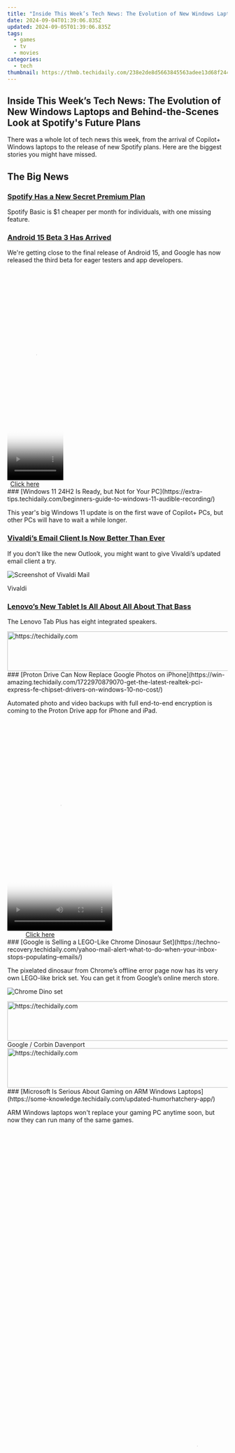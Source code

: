 ```yaml
---
title: "Inside This Week’s Tech News: The Evolution of New Windows Laptops and Behind-the-Scenes Look at Spotify's Future Plans"
date: 2024-09-04T01:39:06.835Z
updated: 2024-09-05T01:39:06.835Z
tags:
  - games
  - tv
  - movies
categories:
  - tech
thumbnail: https://thmb.techidaily.com/238e2de8d5663845563adee13d68f244664dc4975f435870883240d8e13b1f76.jpg
---
```


## Inside This Week’s Tech News: The Evolution of New Windows Laptops and Behind-the-Scenes Look at Spotify's Future Plans

There was a whole lot of tech news this week, from the arrival of Copilot+ Windows laptops to the release of new Spotify plans. Here are the biggest stories you might have missed.

##  The Big News

### [Spotify Has a New Secret Premium Plan](https://fox-links.techidaily.com/updated-2024-approved-samsungs-rival-the-leading-cameras-to-match-your-gear-360-needs/) 

 Spotify Basic is $1 cheaper per month for individuals, with one missing feature.

### [Android 15 Beta 3 Has Arrived](https://article-knowledge.techidaily.com/new-2024-approved-unveiling-cropped-lengths-imovies-automatic-trimming-logic/) 

 We're getting close to the final release of Android 15, and Google has now released the third beta for eager testers and app developers.

<!-- affiliate ads begin -->
<span id="1976998">
					<video width="128" height="480" style="cursor:pointer"
           poster="//a.impactradius-go.com/display-clicktoplayimage/1976998.png"
           onclick="if(!this.playClicked){this.play();this.setAttribute('controls',true);this.playClicked=true;}">
	   <source src="//a.impactradius-go.com/display-ad/22993-1976998">
	   <img src="//a.impactradius-go.com/display-clicktoplayimage/1976998.png" style="border: none; height: 100%; width: 100%; object-fit: contain">
	</video>
	<div style="width:80px;text-align:center"><a href="javascript:window.open(decodeURIComponent('https%3A%2F%2Fhomestyler.sjv.io%2Fc%2F5597632%2F1976998%2F22993'), '_blank');void(0);">Click here</a></div>
</span>
<img height="0" width="0" src="https://imp.pxf.io/i/5597632/1976998/22993" style="position:absolute;visibility:hidden;" border="0" />
<!-- affiliate ads end -->
### [Windows 11 24H2 Is Ready, but Not for Your PC](https://extra-tips.techidaily.com/beginners-guide-to-windows-11-audible-recording/) 

 This year's big Windows 11 update is on the first wave of Copilot+ PCs, but other PCs will have to wait a while longer.

### [Vivaldi’s Email Client Is Now Better Than Ever](https://extra-resources.techidaily.com/epic-narrative-institute-premier-choices/) 

 If you don't like the new Outlook, you might want to give Vivaldi’s updated email client a try.

![Screenshot of Vivaldi Mail](https://static1.howtogeekimages.com/wordpress/wp-content/uploads/2024/06/1920w_mail_preview.jpeg) 

Vivaldi

### [Lenovo’s New Tablet Is All About All About That Bass](https://fox-glue.techidaily.com/updated-2024-approved-legacy-in-pixels-iphone-x-memories-photography/) 

 The Lenovo Tab Plus has eight integrated speakers.

<!-- affiliate ads begin -->
<a href="https://appsumo.8odi.net/c/5597632/2094483/7443" target="_top" id="2094483">
  <img src="//a.impactradius-go.com/display-ad/7443-2094483" border="0" alt="https://techidaily.com" width="728" height="90"/>
</a>
<img height="0" width="0" src="https://appsumo.8odi.net/i/5597632/2094483/7443" style="position:absolute;visibility:hidden;" border="0" />
<!-- affiliate ads end -->
### [Proton Drive Can Now Replace Google Photos on iPhone](https://win-amazing.techidaily.com/1722970879070-get-the-latest-realtek-pci-express-fe-chipset-drivers-on-windows-10-no-cost/) 

 Automated photo and video backups with full end-to-end encryption is coming to the Proton Drive app for iPhone and iPad.

<!-- affiliate ads begin -->
<span id="1770544">
					<video width="240" height="480" style="cursor:pointer"
           poster="//a.impactradius-go.com/display-clicktoplayimage/1770544.png"
           onclick="if(!this.playClicked){this.play();this.setAttribute('controls',true);this.playClicked=true;}">
	   <source src="//a.impactradius-go.com/display-ad/20702-1770544">
	   <img src="//a.impactradius-go.com/display-clicktoplayimage/1770544.png" style="border: none; height: 100%; width: 100%; object-fit: contain">
	</video>
	<div style="width:150px;text-align:center"><a href="javascript:window.open(decodeURIComponent('https%3A%2F%2Ftokenmetrics.sjv.io%2Fc%2F5597632%2F1770544%2F20702'), '_blank');void(0);">Click here</a></div>
</span>
<img height="0" width="0" src="https://imp.pxf.io/i/5597632/1770544/20702" style="position:absolute;visibility:hidden;" border="0" />
<!-- affiliate ads end -->
### [Google is Selling a LEGO-Like Chrome Dinosaur Set](https://techno-recovery.techidaily.com/yahoo-mail-alert-what-to-do-when-your-inbox-stops-populating-emails/) 

 The pixelated dinosaur from Chrome’s offline error page now has its very own LEGO-like brick set. You can get it from Google’s online merch store.

![Chrome Dino set](https://static1.howtogeekimages.com/wordpress/wp-content/uploads/2024/06/dino.jpg) 

<!-- affiliate ads begin -->
<a href="https://appsumo.8odi.net/c/5597632/2100527/7443" target="_top" id="2100527">
  <img src="//a.impactradius-go.com/display-ad/7443-2100527" border="0" alt="https://techidaily.com" width="728" height="90"/>
</a>
<img height="0" width="0" src="https://appsumo.8odi.net/i/5597632/2100527/7443" style="position:absolute;visibility:hidden;" border="0" />
<!-- affiliate ads end -->
Google / Corbin Davenport

<!-- affiliate ads begin -->
<a href="https://coinrule.sjv.io/c/5597632/1958378/18409" target="_top" id="1958378">
  <img src="//a.impactradius-go.com/display-ad/18409-1958378" border="0" alt="https://techidaily.com" width="728" height="90"/>
</a>
<img height="0" width="0" src="https://coinrule.sjv.io/i/5597632/1958378/18409" style="position:absolute;visibility:hidden;" border="0" />
<!-- affiliate ads end -->
### [Microsoft Is Serious About Gaming on ARM Windows Laptops](https://some-knowledge.techidaily.com/updated-humorhatchery-app/) 

 ARM Windows laptops won't replace your gaming PC anytime soon, but now they can run many of the same games.

<!-- affiliate ads begin -->
<span id="1834903">
					<video width="864" height="1536" style="cursor:pointer"
           poster="//a.impactradius-go.com/display-clicktoplayimage/1834903.png"
           onclick="if(!this.playClicked){this.play();this.setAttribute('controls',true);this.playClicked=true;}">
	   <source src="//a.impactradius-go.com/display-ad/16836-1834903">
	   <img src="//a.impactradius-go.com/display-clicktoplayimage/1834903.png" style="border: none; height: 100%; width: 100%; object-fit: contain">
	</video>
	<div style="width:540px;text-align:center"><a href="javascript:window.open(decodeURIComponent('https%3A%2F%2F25home.pxf.io%2Fc%2F5597632%2F1834903%2F16836'), '_blank');void(0);">Click here</a></div>
</span>
<img height="0" width="0" src="https://imp.pxf.io/i/5597632/1834903/16836" style="position:absolute;visibility:hidden;" border="0" />
<!-- affiliate ads end -->
##  The Other Stuff

 The first Copilot+ Windows laptops were [released earlier this week](https://blogs.windows.com/devices/2024/06/18/top-things-to-know-about-copilot-pcs-from-microsoft-surface-available-today-at-microsoft-com/), with Qualcomm’s ARM-based Snapdragon X Elite chipsets instead of the usual AMD or Intel processors found in PC laptops. We’ll have to wait and see how well they work over time, but they more closely match the power efficiency of Apple’s MacBook lineup (which use ARM-based Apple Silicon chips).

 This has been a big week for Perplexity, a popular AI chatbot, but not in a good way. It was [accused of stealing articles by _Forbes_](https://www.axios.com/2024/06/18/forbes-perplexity-ai-legal-action-copyright), and [investigations by _Wired_ and _MacStories_](https://www.macstories.net/stories/wired-confirms-perplexity-is-bypassing-efforts-by-websites-to-block-its-web-crawler/) confirmed that the chatbot is still reading news articles from sites that have explicitly blocked it.

 Meanwhile, [Apple’s rules](https://android-transfer.techidaily.com/in-2024-how-to-transfer-data-from-samsung-galaxy-a34-5g-to-samsung-phone-drfone-by-drfone-transfer-from-android-transfer-from-android/) about which emulators are allowed in the App Store are still not clear. The developer for iDOS just tried to publish its DOS emulator in the App Store, but [it was rejected](https://litchie.com/2024/04/new-hope) for not fitting the definition of “retro game console,” even though emulators for the similar Commodore 64 platform are already in the App Store.

<ins class="adsbygoogle"
     style="display:block"
     data-ad-format="autorelaxed"
     data-ad-client="ca-pub-7571918770474297"
     data-ad-slot="1223367746"></ins>



<ins class="adsbygoogle"
     style="display:block"
     data-ad-client="ca-pub-7571918770474297"
     data-ad-slot="8358498916"
     data-ad-format="auto"
     data-full-width-responsive="true"></ins>


